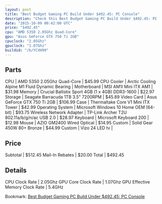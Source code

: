```yaml
---
layout: post
title: "Best Budget Gaming PC Build Under $492.45: PC Console"
description: "Check this Best Budget Gaming PC Build Under $492.45: PC Console. CPU: AMD 5350 2.05Ghz Quad-Core, CPU Cooler: Arctic Cooling Alpine M1 Fluid Dynamic Bearing, Motherboard:"
date: "2015-10-09 00:42:00 UTC"
price: "$492.45"
cpu: "AMD 5350 2.05Ghz Quad-Core"
gpu: "Asus GeForce GTX 750 Ti 2GB"
cpuclock: "2.05Ghz"
gpuclock: "1.07Ghz"
buildid: "/b/YCXH99"
---
```


## Parts

CPU | AMD 5350 2.05Ghz Quad-Core | $45.99
CPU Cooler | Arctic Cooling Alpine M1 Fluid Dynamic Bearing | 
Motherboard | MSI AM1I Mini ITX AM1 | $31.98
Memory | Crucial Ballistix Sport 4GB (1 x 4GB) DDR3-1600 | $22.97
Storage | Seagate Barracuda 1TB 3.5" 7200RPM | $45.89
Video Card | Asus GeForce GTX 750 Ti 2GB | $106.99
Case | Thermaltake Core V1 Mini ITX Tower | $42.99
Operating System | Microsoft Windows 10 Home OEM (64-bit) | $93.75
Wireless Network Adapter | TP-Link Archer T2U 802.11a/b/g/n/ac USB 2.0 | $28.97
Keyboard | Microsoft Keyboard 200 | $12.98
Mouse | AZIO GM2400 Wired Optical | $14.95
Custom | Solid Gear 450W 80+ Bronze | $44.99
Custom | Vizo 24 LED tv | 

## Price

Subtotal | $512.45
Mail-In Rebates | $20.00
Total | $492.45

## Details

CPU Clock Rate | 2.05Ghz
GPU Core Clock Rate | 1.07Ghz
GPU Effective Memory Clock Rate | 5.4GHz

Bookmark: [Best Budget Gaming PC Build Under $492.45: PC Console](http://pcbuilders.github.io/2015/10/09/best-budget-gaming-pc-build-under-492-dollars-dot-45-pc-console/)